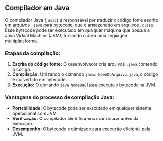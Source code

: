 ## Compilador em Java

O compilador Java (`javac`) é responsável por traduzir o código fonte escrito em arquivos `.java` para bytecode, que é armazenado em arquivos `.class`. Esse bytecode pode ser executado em qualquer máquina que possua a Java Virtual Machine (JVM), tornando o Java uma linguagem multiplataforma.

### Etapas da compilação:

1. **Escrita do código fonte:** O desenvolvedor cria arquivos `.java` contendo o código.
2. **Compilação:** Utilizando o comando `javac NomeDoArquivo.java`, o código é convertido em bytecode.
3. **Execução:** O comando `java NomeDaClasse` executa o bytecode na JVM.

### Vantagens do processo de compilação Java:

- **Portabilidade:** O bytecode pode ser executado em qualquer sistema operacional com JVM.
- **Verificação:** O compilador identifica erros de sintaxe antes da execução.
- **Desempenho:** O bytecode é otimizado para execução eficiente pela JVM.
